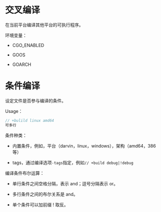 # 交叉编译

在当前平台编译其他平台的可执行程序。

环境变量：

- CGO_ENABLED

- GOOS

- GOARCH

# 条件编译

设定文件是否参与编译的条件。

Usage：

```go
// +bulild linux amd64
可多行
```

条件种类：

- 内置条件，例如，平台（darvin，linux，windows），架构（amd64，386等）

- tags，通过编译选项`-tags`指定，例如`// +build debug|!debug`

编译条件布尔运算：

- 单行条件之间空格分隔，表示 and；逗号分隔表示 or。

- 多行条件之间的布尔关系是 and。

- 单个条件可以加前缀 ! 取反。
